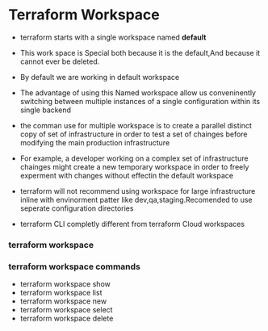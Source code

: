 # Terraform Workspace 
- terraform starts with a single workspace named **default**
- This work space is Special both because it is the default,And because it cannot ever be deleted.
- By default we are working in default workspace 
- The advantage of using this Named workspace allow us conveninently switching between  multiple instances of a single configuration within its single backend 
- the comman use for multiple workspace is to create a parallel distinct copy of set of infrastructure in order to test a set of chainges before modifying the main production infrastructure 
- For example, a developer working on a complex set of infrastructure chainges might create a new temporary workspace in order to freely experment with changes without effectin the default workspace 

- terraform will not recommend using workspace for large infrastructure inline with envinorment patter like dev,qa,staging.Recomended to use seperate configuration directories
- terraform CLI completly different from terraform Cloud workspaces


### terraform workspace 
### terraform workspace commands 
- terraform workspace show 
- terraform workspace list 
- terraform workspace new
- terraform workspace select
- terraform workspace delete
 
